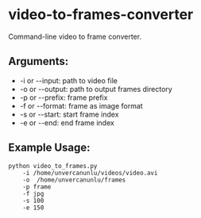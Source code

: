 # video-to-frames-converter

Command-line video to frame converter.

## Arguments:

* -i or --input: path to video file
* -o or --output: path to output frames directory
* -p or --prefix: frame prefix
* -f or --format: frame as image format
* -s or --start: start frame index
* -e or --end: end frame index

## Example Usage:

```
python video_to_frames.py 
    -i /home/unvercanunlu/videos/video.avi 
    -o  /home/unvercanunlu/frames 
    -p frame 
    -f jpg
    -s 100
    -e 150
```
